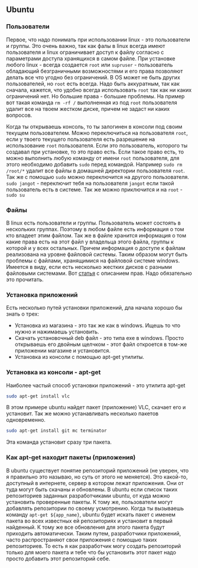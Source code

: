 ## Ubuntu

### Пользователи
Первое, что надо понимать при использовании linux - это пользователи и группы.
Это очень важно, так как фалы в linux всегда имеют пользователя и linux ограничивает доступ к файлу согласно с параметрами доступа хранящихся в самом файле.
При установке любого linux - всегда создается `root` или `supruser` - пользователь обладающий безграничными возможностями и его права позволяют делать все что угодно без ограничений.
В OS может не быть других пользователей, но `root` есть всегда.
Надо быть аккуратным, так как сначала, кажется, что удобно всегда использовать `root` так как ни каких ограничений нет. Но большие права - большие проблемы.
На пример вот такая команда `rm -rf /` выполненная из под `root` пользователя удалит все на твоем жестком диске, причем не задаст ни каких вопросов.


Когда ты открываешь консоль, то ты залогинен в консоли под своим текущем пользователем.
Можно переключиться на пользователя `root`, если у твоего текущего пользователя есть разрешение на использование `root` пользователя.
Если это пользователь, которого ты создавал при установке, то это право есть.
Если такое право есть, то можно выполнить любую команду от имени `root` пользователя, для этого необходимо добавить `sudo` перед командой.
Например `sudo rm /root/*` удалит все файлы в домашней директории пользователя `root`.
Так же с помощью `sudo` можно переключится на другого пользователя.
`sudo jangot` - переключит тебя на пользователя `jangot` если такой пользователь есть в системе.
Так же можно приключится и на `root` - `sudo su`

### Файлы
В linux есть пользователи и группы. Пользователь может состоять в нескольких группах. Поэтому в любом файле есть информация о том кто владеет этим файлом.
Так же в файле хранится информация о том какие права есть на этот файл у владельца этого файла, группы к которой и у всех остальных.
Причем информация о доступе к файлам реализована на уровне файловой системы.
Таким образом могут быть проблемы с файлами, хранящимися на файловой системе windows. Имеется в виду, если есть несколько жестких дисков с разными файловыми системами.
Вот [статья](https://ravesli.com/tipy-polzovatelej-i-prava-dostupa-k-fajlam-katalogam-v-linux/) с описанием прав. Надо обязательно это прочитать.


### Установка приложений
Есть несколько путей установки приложений, дла начала хорошо бы знать о трех:
* Установка из магазина - это так же как в windows. Ищешь то что нужно и нажимаешь установить.
* Скачать установочный deb файл - это типа exe в windows. Просто открываешь его двойным щелчком - этот файл откроется в том-же приложении магазине и установится.
* Установка из консоли с помощью apt-get утилиты.

### Установка из консоли - apt-get
Наиболее частый способ установки приложений - это утилита apt-get
```bash
sudo apt-get install vlc
```
В этом примере ubuntu найдет пакет (приложение) VLC, скачает его и установит.
Так же можно устанавливать несколько пакетов одновременно.
```bash
sudo apt-get install git mc terminator
```
Эта команда установит сразу три пакета.

### Как apt-get находит пакеты (приложения)
В ubuntu существует понятие репозиторий приложений (не уверен, что я правильно это называю, но суть от этого не меняется).
Это какой-то, доступный в интернете, сервер в котором лежат приложения. Они от туда могут быть скачаны и обновлены.
В ubuntu если список таких репозиториев заданных разработчиками ubuntu, от куда можно установить проверенные пакеты.
К тому же, пользователи могут добавлять репозитории по своему усмотрению.
Когда ты вызываешь команду `apt-get ${app_name}`, ubuntu будет искать пакет с именем пакета во всех известных ей репозиториях и установит в первый найденный.
К тому же все обновления для этого пакета будут приходить автоматически.
Таким путем, разработчики приложений, часто распространяют свои приложения с помощью таких репозиториев.
То есть я как разработчик могу создать репозиторий только для моего пакета и тебе что бы установить этот пакет надо просто добавить этот репозиторий себе.
